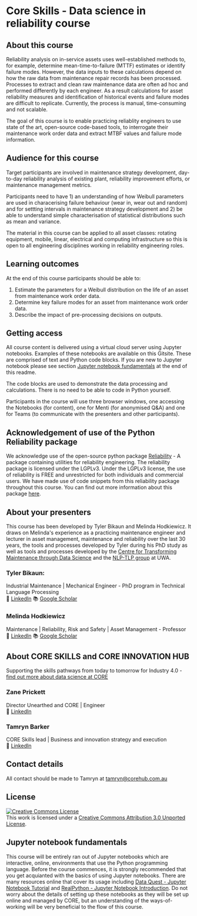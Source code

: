 # Core Skills - Data science in reliability course

## About this course

Reliability analysis on in-service assets uses well-established methods to, for example, determine mean-time-to-failure (MTTF) estimates or identify failure modes. However, the data inputs to these calculations depend on how the raw data from maintenance repair records has been processed. Processes to extract and clean raw maintenance data are often ad hoc and performed differently by each engineer. As a result calculations for asset reliability measures and identification of historical events and failure modes are difficult to replicate. Currently, the process is manual, time-consuming and not scalable. 

The goal of this course is to enable practicing reliablity engineers to use state of the art, open-source code-based tools, to interrogate their maintenance work order data and extract MTBF values and failure mode information.

## Audience for this course

Target participants are involved in maintenance strategy development, day-to-day reliability analysis of existing plant, reliability improvement efforts, or maintenance management metrics.

Participants need to have 1) an understanding of how Weibull parameters are used in characerising failure behaviour (wear in, wear out and random) and for settting intervals in maintenance strategy development and 2) be able to understand simple characterisation of statistical distributions such as mean and variance. 

The material in this course can be applied to all asset classes: rotating equipment, mobile, linear, electrical and computing infrastructure so this is open to all engineering disciplines working in reliability engineering roles.

## Learning outcomes 

At the end of this course participants should be able to:

1. Estimate the parameters for a Weibull distribution on the life of an asset from maintenance work order data.
2. Determine key failure modes for an asset from maintenance work order data.
3. Describe the impact of pre-processing decisions on outputs.

## Getting access

All course content is delivered using a virtual cloud server using Jupyter notebooks. Examples of these notebooks are available on this Gitsite. These are comprised of text and Python code blocks. If you are new to Jupyter notebook please see section [Jupyter notebook fundamentals](#ipynb-fundamentals) at the end of this readme.

The code blocks are used to demonstrate the data processing and calculations. There is no need to be able to code in Python yourself. 

Participants in the course will use three browser windows, one accessing the Notebooks (for content), one for Menti (for anonymised Q&A) and one for Teams (to communicate with the presenters and other participants).

## Acknowledgement of use of the Python Reliability package
We acknowledge use of the open-source python package [Reliability](https://reliability.readthedocs.io/en/latest/) - A package containing utilities for reliability engineering. The reliability package is licensed under the LGPLv3. Under the LGPLv3 license, the use of reliability is FREE and unrestricted for both individuals and commercial users. We have made use of code snippets from this reliability package throughout this course. You can find out more information about this package [here](https://github.com/MatthewReid854/reliability).

## About your presenters

This course has been developed by Tyler Bikaun and Melinda Hodkiewicz. It draws on Melinda's experience as a practicing maintenance engineer and lecturer in asset management, maintenance and reliability over the last 30 years,  the tools and processes developed by Tyler during his PhD study as well as tools and processes developed by the [Centre for Transforming Maintenance through Data Science](https://www.maintenance.org.au/) and the [NLP-TLP group](https://nlp-tlp.org/) at UWA. 

### Tyler Bikaun: 

Industrial Maintenance | Mechanical Engineer - PhD program in Technical Language Processing
</br>
💼 [LinkedIn](https://www.linkedin.com/in/tyler-bikaun/)
📚 [Google Scholar](https://scholar.google.com/citations?hl=en&user=jZpJEnEAAAAJ)

### Melinda Hodkiewicz

Maintenance | Reliability, Risk and Safety | Asset Management - Professor
</br>
💼 [LinkedIn](https://www.linkedin.com/in/melinda-hodkiewicz-b6bbba7/)
📚 [Google Scholar](https://scholar.google.com/citations?hl=en&user=1JGboosAAAAJ)

## About CORE SKILLS and CORE INNOVATION HUB

Supporting the skills pathways from today to tomorrow for Industry 4.0 - [find out more about data science at CORE](https://www.corehub.com.au/data-science)

### Zane Prickett

Director Unearthed and CORE | Engineer
</br>
💼 [LinkedIn](https://www.linkedin.com/in/zaneprickett/)

### Tamryn Barker

CORE Skills lead | Business and innovation strategy and execution
</br>
💼 [LinkedIn](https://www.linkedin.com/in/tamryn-barker-%E8%B0%AD%E7%9D%BF-gaicd-965b4321/)

## Contact details <a class="anchor" id="Contact-details"></a>

All contact should be made to Tamryn at tamryn@corehub.com.au

## License 

<a rel="license" href="http://creativecommons.org/licenses/by/3.0/"><img alt="Creative Commons License" style="border-width:0" src="https://i.creativecommons.org/l/by/3.0/88x31.png" /></a><br />This work is licensed under a <a rel="license" href="http://creativecommons.org/licenses/by/3.0/">Creative Commons Attribution 3.0 Unported License</a>.

<h2 id="ipynb-fundamentals">Jupyter notebook fundamentals</h2>
This course will be entirely ran out of Jupyter notebooks which are interactive, online, environments that use the Python programming language. Before the course commences, it is strongly recommended that you get acquianted with the basics of using Jupyter notebooks. There are many resources online that cover its usage including <a href="https://www.dataquest.io/blog/jupyter-notebook-tutorial/">Data Quest - Jupyter Notebook Tutorial</a> and <a href="https://realpython.com/jupyter-notebook-introduction/">RealPython - Jupyter Notebook Introduction</a>. Do not worry about the details of setting up these notebooks as they will be set up online and managed by CORE, but an understanding of the ways-of-working will be very beneficial to the flow of this course.